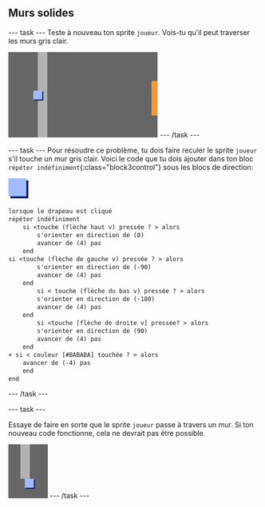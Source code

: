 ## Murs solides

--- task --- Teste à nouveau ton sprite `joueur`. Vois-tu qu'il peut traverser les murs gris clair.

![capture d'écran](images/world-walls.png) --- /task ---

--- task --- Pour résoudre ce problème, tu dois faire reculer le sprite `joueur` s'il touche un mur gris clair. Voici le code que tu dois ajouter dans ton bloc `répéter indéfiniment`{:class="block3control"} sous les blocs de direction:

![joueur](images/player.png)

```blocks3
lorsque le drapeau est cliqué
répéter indéfiniment 
    si <touche (flèche haut v) pressée ? > alors
        s'orienter en direction de (0)
        avancer de (4) pas
    end
si <touche (flèche de gauche v) pressée ? > alors
        s'orienter en direction de (-90)
        avancer de (4) pas
    end
        si < touche (flèche du bas v) pressée ? > alors
        s'orienter en direction de (-180)
        avancer de (4) pas
    end
        si <touche [flèche de droite v] pressée? > alors
        s'orienter en direction de (90)
        avancer de (4) pas
    end
+ si < couleur [#BABABA] touchée ? > alors
    avancer de (-4) pas
    end
end
```

--- /task ---

--- task ---

Essaye de faire en sorte que le sprite `joueur` passe à travers un mur. Si ton nouveau code fonctionne, cela ne devrait pas être possible.

![capture d'écran](images/world-walls-test.png) --- /task ---